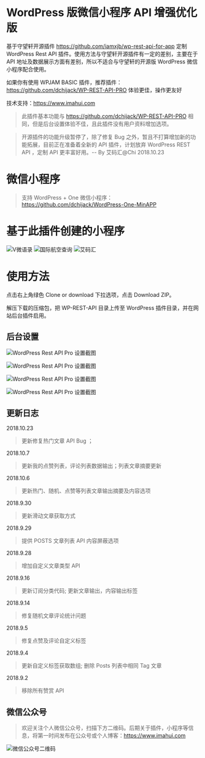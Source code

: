 # WordPress 版微信小程序 API 增强优化版

基于守望轩开源插件 https://github.com/iamxjb/wp-rest-api-for-app 定制 WordPress Rest API 插件。使用方法与守望轩开源插件有一定的差别，主要在于 API 地址及数据展示方面有差别，所以不适合与守望轩的开源版 WordPress 微信小程序配合使用。

如果你有使用 WPJAM BASIC 插件，推荐插件： https://github.com/dchijack/WP-REST-API-PRO 体验更佳，操作更友好

技术支持：https://www.imahui.com

> 此插件基本功能与 https://github.com/dchijack/WP-REST-API-PRO 相同，但是后台设置体验不佳，且此插件没有用户资料增加选项。

> 开源插件的功能升级暂停了，除了修复 Bug 之外，暂且不打算增加新的功能拓展，目前正在准备着全新的 API 插件，计划放弃 WordPress REST API ，定制 API 更丰富好用。-- By 艾码汇@Chi 2018.10.23

# 微信小程序

> 支持 WordPress + One 微信小程序：https://github.com/dchijack/WordPress-One-MinAPP

# 基于此插件创建的小程序

![V微语录](https://github.com/dchijack/WP-REST-API/blob/master/vyulu.jpg)  ![国际航空查询](https://github.com/dchijack/WP-REST-API/blob/master/cazixun.jpg)  ![艾码汇](https://github.com/dchijack/WP-REST-API/blob/master/imahui.jpg)

# 使用方法

点击右上角绿色 Clone or download 下拉选项，点击 Download ZIP。

解压下载的压缩包，把 WP-REST-API 目录上传至 WordPress 插件目录，并在网站后台插件启用。

## 后台设置

![WordPress Rest API Pro 设置截图](https://github.com/dchijack/WP-REST-API/blob/master/basic.png)

![WordPress Rest API Pro 设置截图](https://github.com/dchijack/WP-REST-API/blob/master/plugin.png)

![WordPress Rest API Pro 设置截图](https://github.com/dchijack/WP-REST-API/blob/master/guanggao.png)

![WordPress Rest API Pro 设置截图](https://github.com/dchijack/WP-REST-API/blob/master/guide.png)

## 更新日志

2018.10.23

> 更新修复热门文章 API Bug ；

2018.10.7

> 更新我的点赞列表，评论列表数据输出；列表文章摘要更新

2018.10.6

> 更新热门、随机、点赞等列表文章输出摘要及内容选项

2018.9.30

> 更新滑动文章获取方式

2018.9.29

> 提供 POSTS 文章列表 API 内容屏蔽选项

2018.9.28

> 增加自定义文章类型 API

2018.9.16

> 更新订阅分类代码; 更新文章输出，内容输出标签

2018.9.14

> 修复随机文章评论统计问题

2018.9.5

> 修复点赞及评论自定义标签

2018.9.4

> 更新自定义标签获取数组; 删除 Posts 列表中相同 Tag 文章

2018.9.2

> 移除所有赞赏 API

## 微信公众号

> 欢迎关注个人微信公众号，扫描下方二维码。后期关于插件，小程序等信息，将第一时间发布在公众号或个人博客：https://www.imahui.com

![微信公众号二维码](https://github.com/dchijack/WP-REST-API/blob/master/qrcode.jpg)
